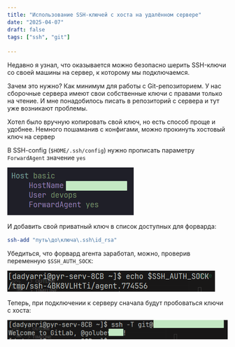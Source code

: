 ```yaml
---
title: "Использование SSH-ключей с хоста на удалённом сервере"
date: "2025-04-07"
draft: false
tags: ["ssh", "git"]

---
```


Недавно я узнал, что оказывается можно безопасно шерить SSH-ключи со своей машины на сервер, к которому мы подключаемся.

<!--more-->

Зачем это нужно? Как минимум для работы с Git-репозиторием. У нас сборочные сервера имеют свои собственные ключи с правами только на чтение. И мне понадобилось писать в репозиторий с сервера и тут уже возникают проблемы.

Хотел было вручную копировать свой ключ, но есть способ проще и удобнее. Немного пошаманив с конфигами, можно прокинуть хостовый ключ на сервер

В SSH-config (`$HOME/.ssh/config`) нужно прописать параметру `ForwardAgent` значение `yes`

![Конфигурация SSH](ssh-config.png)

И добавить свой приватный ключ в список доступных для форварда:

```sh
ssh-add "путь\до\ключа\.ssh\id_rsa"
```

Убедиться, что форвард агента заработал, можно, проверив переменную `$SSH_AUTH_SOCK`:

![Проверка перенаправления агента](ssh-auth-sock.png)

Теперь, при подключении к серверу сначала будут пробоваться ключи с хоста:

![Проверка авторизации](ssh-git.png)

